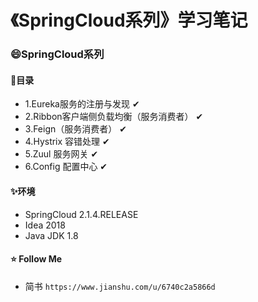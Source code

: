 # 《SpringCloud系列》学习笔记

### :smile:SpringCloud系列

#### :pencil:目录

- 1.Eureka服务的注册与发现  ✔
- 2.Ribbon客户端侧负载均衡（服务消费者）   ✔
- 3.Feign（服务消费者）  ✔
- 4.Hystrix 容错处理    ✔
- 5.Zuul 服务网关   ✔
- 6.Config 配置中心 ✔


#### :sparkles:环境

- SpringCloud 2.1.4.RELEASE
- Idea 2018
- Java JDK 1.8

#### :star: Follow Me

- 简书
  ```https://www.jianshu.com/u/6740c2a5866d```